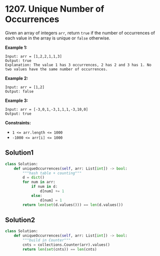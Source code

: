# 1207. Unique Number of Occurrences

Given an array of integers `arr`, return `true` if the number of occurrences of each value in the array is unique or `false` otherwise.


**Example 1:**
```
Input: arr = [1,2,2,1,1,3]
Output: true
Explanation: The value 1 has 3 occurrences, 2 has 2 and 3 has 1. No two values have the same number of occurrences.
```

**Example 2:**
```
Input: arr = [1,2]
Output: false
```

**Example 3:**
```
Input: arr = [-3,0,1,-3,1,1,1,-3,10,0]
Output: true
```

**Constraints:**

* `1 <= arr.length <= 1000`
* `-1000 <= arr[i] <= 1000`

## Solution1

```python
class Solution:
    def uniqueOccurrences(self, arr: List[int]) -> bool:
        """hash table + counting"""
        d = dict()
        for num in arr:
            if num in d:
                d[num] += 1
            else:
                d[num] = 1
        return len(set(d.values())) == len(d.values())
```

## Solution2
```python
class Solution:
    def uniqueOccurrences(self, arr: List[int]) -> bool:
        """build in Counter"""
        cnts = collections.Counter(arr).values()
        return len(set(cnts)) == len(cnts)
```
